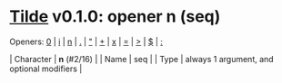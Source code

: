 
# [Tilde](./README.md) v0.1.0: opener n (seq)

Openers: [0](./num.md) | [i](./inp.md) | [n](./seq.md) | [.](./more.md) | ["](./str.md) | [+](./plus.md) | [x](./x.md) | [=](./eq.md) | [>](./gt.md) | [$](./var.md) | [:](./forall.md)

| Character | **n** (#2/16) |
| Name | seq |
| Type | always 1 argument, and optional modifiers |
